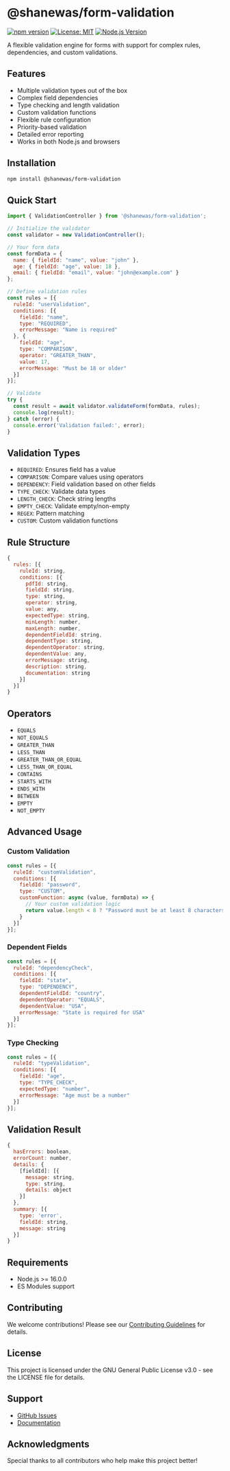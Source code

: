 # @shanewas/form-validation

[![npm version](https://img.shields.io/npm/v/@shanewas/form-validation.svg)](https://www.npmjs.com/package/@shanewas/form-validation)
[![License: MIT](https://img.shields.io/badge/License-MIT-yellow.svg)](https://opensource.org/licenses/MIT)
[![Node.js Version](https://img.shields.io/node/v/@shanewas/form-validation.svg)](https://nodejs.org)

A flexible validation engine for forms with support for complex rules, dependencies, and custom validations.

## Features

- Multiple validation types out of the box
- Complex field dependencies
- Type checking and length validation
- Custom validation functions
- Flexible rule configuration
- Priority-based validation
- Detailed error reporting
- Works in both Node.js and browsers

## Installation

```bash
npm install @shanewas/form-validation
```

## Quick Start

```javascript
import { ValidationController } from '@shanewas/form-validation';

// Initialize the validator
const validator = new ValidationController();

// Your form data
const formData = {
  name: { fieldId: "name", value: "john" },
  age: { fieldId: "age", value: 18 },
  email: { fieldId: "email", value: "john@example.com" }
};

// Define validation rules
const rules = [{
  ruleId: "userValidation",
  conditions: [{
    fieldId: "name",
    type: "REQUIRED",
    errorMessage: "Name is required"
  }, {
    fieldId: "age",
    type: "COMPARISON",
    operator: "GREATER_THAN",
    value: 17,
    errorMessage: "Must be 18 or older"
  }]
}];

// Validate
try {
  const result = await validator.validateForm(formData, rules);
  console.log(result);
} catch (error) {
  console.error('Validation failed:', error);
}
```

## Validation Types

- `REQUIRED`: Ensures field has a value
- `COMPARISON`: Compare values using operators
- `DEPENDENCY`: Field validation based on other fields
- `TYPE_CHECK`: Validate data types
- `LENGTH_CHECK`: Check string lengths
- `EMPTY_CHECK`: Validate empty/non-empty
- `REGEX`: Pattern matching
- `CUSTOM`: Custom validation functions

## Rule Structure

```javascript
{
  rules: [{
    ruleId: string,
    conditions: [{
      pdfId: string,
      fieldId: string,
      type: string,
      operator: string,
      value: any,
      expectedType: string,
      minLength: number,
      maxLength: number,
      dependentFieldId: string,
      dependentType: string,
      dependentOperator: string,
      dependentValue: any,
      errorMessage: string,
      description: string,
      documentation: string
    }]
  }]
}
```

## Operators

- `EQUALS`
- `NOT_EQUALS`
- `GREATER_THAN`
- `LESS_THAN`
- `GREATER_THAN_OR_EQUAL`
- `LESS_THAN_OR_EQUAL`
- `CONTAINS`
- `STARTS_WITH`
- `ENDS_WITH`
- `BETWEEN`
- `EMPTY`
- `NOT_EMPTY`

## Advanced Usage

### Custom Validation

```javascript
const rules = [{
  ruleId: "customValidation",
  conditions: [{
    fieldId: "password",
    type: "CUSTOM",
    customFunction: async (value, formData) => {
      // Your custom validation logic
      return value.length < 8 ? "Password must be at least 8 characters" : null;
    }
  }]
}];
```

### Dependent Fields

```javascript
const rules = [{
  ruleId: "dependencyCheck",
  conditions: [{
    fieldId: "state",
    type: "DEPENDENCY",
    dependentFieldId: "country",
    dependentOperator: "EQUALS",
    dependentValue: "USA",
    errorMessage: "State is required for USA"
  }]
}];
```

### Type Checking

```javascript
const rules = [{
  ruleId: "typeValidation",
  conditions: [{
    fieldId: "age",
    type: "TYPE_CHECK",
    expectedType: "number",
    errorMessage: "Age must be a number"
  }]
}];
```

## Validation Result

```javascript
{
  hasErrors: boolean,
  errorCount: number,
  details: {
    [fieldId]: [{
      message: string,
      type: string,
      details: object
    }]
  },
  summary: [{
    type: 'error',
    fieldId: string,
    message: string
  }]
}
```

## Requirements

- Node.js >= 16.0.0
- ES Modules support

## Contributing

We welcome contributions! Please see our [Contributing Guidelines](CONTRIBUTING.md) for details.

## License

This project is licensed under the GNU General Public License v3.0 - see the LICENSE file for details.

## Support

- [GitHub Issues](https://github.com/shanewas/ValidationEngine/issues)
- [Documentation](https://github.com/shanewas/ValidationEngine/wiki)

## Acknowledgments

Special thanks to all contributors who help make this project better!
